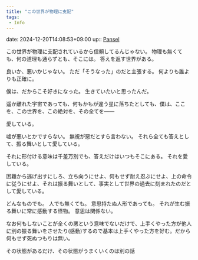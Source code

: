 ```yaml
---
title: "この世界が物理に支配"
tags:
 - Info
---
```


date: 2024-12-20T14:08:53+09:00
up:: [Pansel](../Bar/Novel/Nacaria/Pansel.md)

この世界が物理に支配されているから信頼してるんじゃない。
物理も無くても、何の道理も通らずとも、そこには。
答えを返す世界がある。

良いか、悪いかじゃない。
ただ「そうなった」のだと主張する。
何よりも誰よりも正確に。

僕は、だからこそ好きになった。
生きていたいと思ったんだ。

遥か離れた宇宙であっても、何もかもが違う星に落ちたとしても、僕は、ここを、この世界を、この絶対を、その全てを――

愛している。


嘘が悪いとかですらない。
無視が悪だとすら言わない。
それら全ても答えとして、振る舞いとして愛している。

それに形付ける意味は千差万別でも、答えだけはいつもそこにある。
それを愛している。

困難から逃げ出すにしろ、立ち向うにせよ、何もせず耐え忍ぶにせよ、上の命令に従うにせよ、それは振る舞いとして、事実として世界の過去に刻まれたのだとして愛している。


どんなものでも。
人でも無くても。
意思持たぬ人形であっても。
それが生む振る舞いに常に感動する怪物。
意思は関係ない。


なお何もしないことが全くの悪という意味でないだけで、上手くやった方が他人に別の振る舞いをさせたり(感動)するので基本は上手くやった方を好む。だから何もせず死ぬつもりは無い。

その状態があるだけ、その状態がうまくいくのは別の話